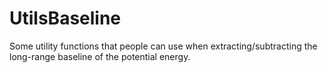 # UtilsBaseline
Some utility functions that people can use when extracting/subtracting the long-range baseline of the potential energy.
